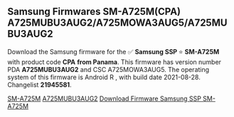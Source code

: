 <h2>Samsung Firmwares SM-A725M(CPA) A725MUBU3AUG2/A725MOWA3AUG5/A725MUBU3AUG2</h2>
Download the Samsung firmware for the ✅ <strong>Samsung SSP </strong> ⭐ <strong>SM-A725M</strong> with product code <strong>CPA</strong> <strong> from Panama</strong>. This firmware has version number PDA <strong>A725MUBU3AUG2</strong> and CSC A725MOWA3AUG5. The operating system of this firmware is Android R , with build date 2021-08-28. Changelist <strong>21945581</strong>.


[SM-A725M](https://samfirm.shop/samsung/model/SM-A725M)
[A725MUBU3AUG2](https://samfirm.shop/samsung/pda/A725MUBU3AUG2)
[Download Firmware Samsung SSP SM-A725M](https://samfirm.shop/samsung/firmware/453298)
